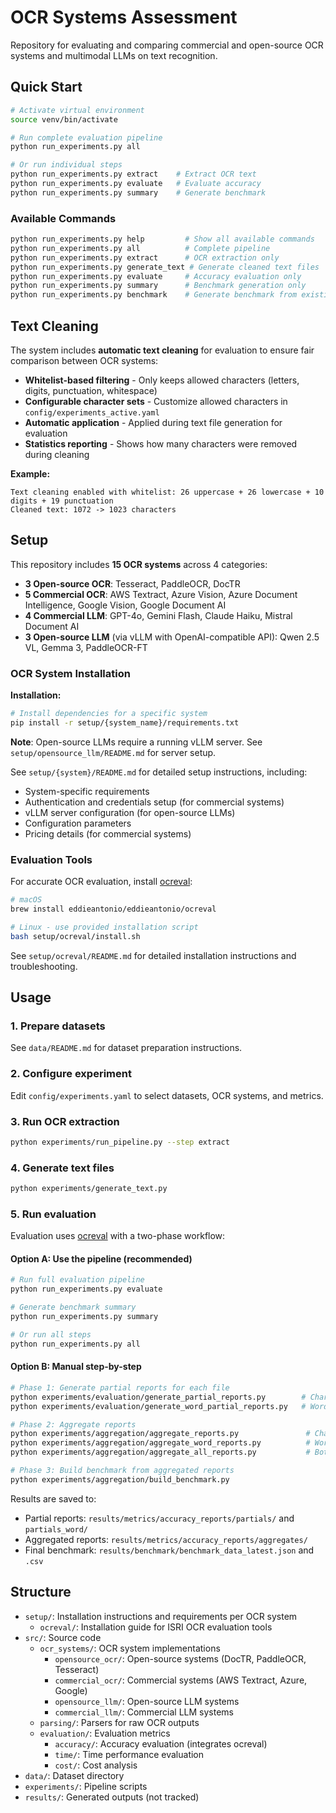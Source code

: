 # OCR Systems Assessment

Repository for evaluating and comparing commercial and open-source OCR systems and multimodal LLMs on text recognition.

## Quick Start
```bash
# Activate virtual environment
source venv/bin/activate

# Run complete evaluation pipeline
python run_experiments.py all

# Or run individual steps
python run_experiments.py extract    # Extract OCR text
python run_experiments.py evaluate   # Evaluate accuracy
python run_experiments.py summary    # Generate benchmark
```

### Available Commands
```bash
python run_experiments.py help         # Show all available commands
python run_experiments.py all          # Complete pipeline
python run_experiments.py extract      # OCR extraction only
python run_experiments.py generate_text # Generate cleaned text files
python run_experiments.py evaluate     # Accuracy evaluation only
python run_experiments.py summary      # Benchmark generation only
python run_experiments.py benchmark    # Generate benchmark from existing results
```

## Text Cleaning

The system includes **automatic text cleaning** for evaluation to ensure fair comparison between OCR systems:

- **Whitelist-based filtering** - Only keeps allowed characters (letters, digits, punctuation, whitespace)
- **Configurable character sets** - Customize allowed characters in `config/experiments_active.yaml`
- **Automatic application** - Applied during text file generation for evaluation
- **Statistics reporting** - Shows how many characters were removed during cleaning

**Example:**
```
Text cleaning enabled with whitelist: 26 uppercase + 26 lowercase + 10 digits + 19 punctuation
Cleaned text: 1072 -> 1023 characters
```

## Setup

This repository includes **15 OCR systems** across 4 categories:
- **3 Open-source OCR**: Tesseract, PaddleOCR, DocTR
- **5 Commercial OCR**: AWS Textract, Azure Vision, Azure Document Intelligence, Google Vision, Google Document AI
- **4 Commercial LLM**: GPT-4o, Gemini Flash, Claude Haiku, Mistral Document AI
- **3 Open-source LLM** (via vLLM with OpenAI-compatible API): Qwen 2.5 VL, Gemma 3, PaddleOCR-FT

### OCR System Installation

**Installation:**
```bash
# Install dependencies for a specific system
pip install -r setup/{system_name}/requirements.txt
```

**Note**: Open-source LLMs require a running vLLM server. See `setup/opensource_llm/README.md` for server setup.

See `setup/{system}/README.md` for detailed setup instructions, including:
- System-specific requirements
- Authentication and credentials setup (for commercial systems)
- vLLM server configuration (for open-source LLMs)
- Configuration parameters
- Pricing details (for commercial systems)

### Evaluation Tools

For accurate OCR evaluation, install [ocreval](https://github.com/eddieantonio/ocreval):

```bash
# macOS
brew install eddieantonio/eddieantonio/ocreval

# Linux - use provided installation script
bash setup/ocreval/install.sh
```

See `setup/ocreval/README.md` for detailed installation instructions and troubleshooting.

## Usage

### 1. Prepare datasets
See `data/README.md` for dataset preparation instructions.

### 2. Configure experiment
Edit `config/experiments.yaml` to select datasets, OCR systems, and metrics.

### 3. Run OCR extraction
```bash
python experiments/run_pipeline.py --step extract
```

### 4. Generate text files
```bash
python experiments/generate_text.py
```

### 5. Run evaluation

Evaluation uses [ocreval](https://github.com/eddieantonio/ocreval) with a two-phase workflow:

#### Option A: Use the pipeline (recommended)
```bash
# Run full evaluation pipeline
python run_experiments.py evaluate

# Generate benchmark summary
python run_experiments.py summary

# Or run all steps
python run_experiments.py all
```

#### Option B: Manual step-by-step
```bash
# Phase 1: Generate partial reports for each file
python experiments/evaluation/generate_partial_reports.py        # Character (accuracy)
python experiments/evaluation/generate_word_partial_reports.py   # Word (wordacc)

# Phase 2: Aggregate reports
python experiments/aggregation/aggregate_reports.py               # Character (accsum)
python experiments/aggregation/aggregate_word_reports.py          # Word (wordaccsum)
python experiments/aggregation/aggregate_all_reports.py           # Both

# Phase 3: Build benchmark from aggregated reports
python experiments/aggregation/build_benchmark.py
```

Results are saved to:
- Partial reports: `results/metrics/accuracy_reports/partials/` and `partials_word/`
- Aggregated reports: `results/metrics/accuracy_reports/aggregates/`
- Final benchmark: `results/benchmark/benchmark_data_latest.json` and `.csv`

## Structure

- `setup/`: Installation instructions and requirements per OCR system
  - `ocreval/`: Installation guide for ISRI OCR evaluation tools
- `src/`: Source code
  - `ocr_systems/`: OCR system implementations
    - `opensource_ocr/`: Open-source systems (DocTR, PaddleOCR, Tesseract)
    - `commercial_ocr/`: Commercial systems (AWS Textract, Azure, Google)
    - `opensource_llm/`: Open-source LLM systems
    - `commercial_llm/`: Commercial LLM systems
  - `parsing/`: Parsers for raw OCR outputs
  - `evaluation/`: Evaluation metrics
    - `accuracy/`: Accuracy evaluation (integrates ocreval)
    - `time/`: Time performance evaluation
    - `cost/`: Cost analysis
- `data/`: Dataset directory
- `experiments/`: Pipeline scripts
- `results/`: Generated outputs (not tracked)
